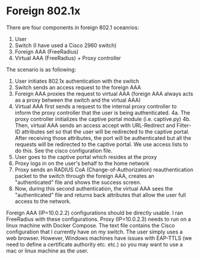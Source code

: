 # Foreign 802.1x

There are four components in foreign 802.1 sceanrios:

1. User
2. Switch (I have used a Cisco 2960 switch)
3. Foreign AAA (FreeRadius)
4. Virtual AAA (FreeRadius) + Proxy controller

The scenario is as following:
1. User initiates 802.1x authentication with the switch
2. Switch sends an access request to the foreign AAA
3. Foreign AAA proxies the request to virtual AAA (foreign AAA always acts as a proxy between the switch and the virtual AAA)
4. Virtual AAA first sends a request to the internal proxy controller to inform the proxy controller that the user is being authenticated.
4a. The proxy controller initializes the captive portal module (i.e. captive.py)
4b. Then, virtual AAA sends an access accept with URL-Redirect and Filter-ID attributes set so that the user will be redirected to the captive portal. After receiving those attributes, the port will be authenticated but all the requests will be redirected to the captive portal. We use access lists to do this. See the cisco configuration file.
5. User goes to the captive portal which resides at the proxy
6. Proxy logs in on the user's behalf to the home network
7. Proxy sends an RADIUS CoA (Change-of-Authorization) reauthentication packet to the switch through the foreign AAA, creates an "authenticated" file and shows the success screen.
8. Now, during this second authentication, the virtual AAA sees the "authenticated" file and returns back attributes that allow the user full access to the network.


Foreign AAA (IP=10.0.2.2) configurations should be directly usable. I ran FreeRadius with these configurations. Proxy (IP=10.0.2.3) needs to run on a linux machine with Docker Compose. The text file contains the Cisco configuration that I currently have on my switch. The user simply uses a web browser. However, Windows machines have issues with EAP-TTLS (we need to define a certificate authority etc. etc.) so you may want to use a mac or linux machine as the user. 
